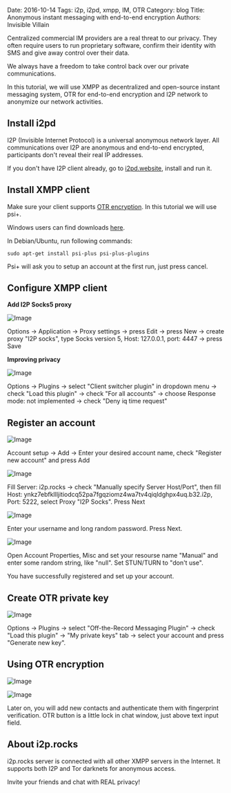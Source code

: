 Date: 2016-10-14
Tags: i2p, i2pd, xmpp, IM, OTR
Category: blog
Title: Anonymous instant messaging with end-to-end encryption
Authors: Invisible Villain


Centralized commercial IM providers are a real threat to our privacy. They often require users to run proprietary software, confirm their identity with SMS and give away control over their data.

We always have a freedom to take control back over our private communications.

In this tutorial, we will use XMPP as decentralized and open-source instant messaging system, OTR for end-to-end encryption and I2P network to anonymize our network activities.


Install i2pd
------------

I2P (Invisible Internet Protocol) is a universal anonymous network layer. All communications over I2P are anonymous and end-to-end encrypted, participants don't reveal their real IP addresses.

If you don't have I2P client already, go to [i2pd.website](http://i2pd.website), install and run it.



Install XMPP client
-------------------

Make sure your client supports [OTR encryption](http://wiki.xmpp.org/web/OTR). In this tutorial we will use psi+. 

Windows users can find downloads [here](https://sourceforge.net/projects/psiplus/files/). 

In Debian/Ubuntu, run following commands:

    sudo apt-get install psi-plus psi-plus-plugins

Psi+ will ask you to setup an account at the first run, just press cancel.



Configure XMPP client
---------------------

**Add I2P Socks5 proxy**

![Image]({static}/images/xmpp-tut/socks-config.png)

Options -&gt; Application -&gt; Proxy settings -&gt; press Edit -&gt; press New -&gt; create proxy "I2P socks", type Socks version 5, Host: 127.0.0.1, port: 4447 -&gt; press Save



**Improving privacy**

![Image]({static}/images/xmpp-tut/client-switch.png)

Options -&gt; Plugins -&gt; select "Client switcher plugin" in dropdown menu -&gt; check "Load this plugin" -&gt; check "For all accounts" -&gt; choose Response mode: not implemented -&gt; check "Deny iq time request" 



Register an account
-------------------

![Image]({static}/images/xmpp-tut/reg1.png)

Account setup -&gt; Add -&gt; Enter your desired account name, check "Register new account" and press Add

![Image]({static}/images/xmpp-tut/reg2.png)

Fill Server: i2p.rocks -&gt; check "Manually specify Server Host/Port", then fill Host: ynkz7ebfkllljitiodcq52pa7fgqziomz4wa7tv4qiqldghpx4uq.b32.i2p, Port: 5222, select Proxy "I2P Socks". Press Next

![Image]({static}/images/xmpp-tut/reg3.png)

Enter your username and long random password. Press Next.

![Image]({static}/images/xmpp-tut/config-account.png)

Open Account Properties, Misc and set your resourse name "Manual" and enter some random string, like "null". Set STUN/TURN to "don't use".

You have successfully registered and set up your account.



Create OTR private key
----------------------

![Image]({static}/images/xmpp-tut/otr-generate.png)

Options -&gt; Plugins -&gt; select "Off-the-Record Messaging Plugin" -&gt; check "Load this plugin" -&gt; "My private keys" tab -&gt; select your account and press "Generate new key".



Using OTR encryption
--------------------

![Image]({static}/images/xmpp-tut/verify-fingerprints.png)

![Image]({static}/images/xmpp-tut/finally-secure.png)

Later on, you will add new contacts and authenticate them with fingerprint verification. OTR button is a little lock in chat window, just above text input field.



About i2p.rocks
---------------

i2p.rocks server is connected with all other XMPP servers in the Internet. It supports both I2P and Tor darknets for anonymous access.

Invite your friends and chat with REAL privacy!
